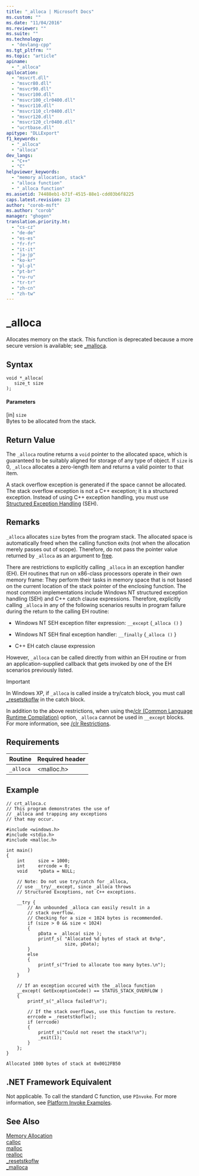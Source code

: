```yaml
---
title: "_alloca | Microsoft Docs"
ms.custom: ""
ms.date: "11/04/2016"
ms.reviewer: ""
ms.suite: ""
ms.technology: 
  - "devlang-cpp"
ms.tgt_pltfrm: ""
ms.topic: "article"
apiname: 
  - "_alloca"
apilocation: 
  - "msvcrt.dll"
  - "msvcr80.dll"
  - "msvcr90.dll"
  - "msvcr100.dll"
  - "msvcr100_clr0400.dll"
  - "msvcr110.dll"
  - "msvcr110_clr0400.dll"
  - "msvcr120.dll"
  - "msvcr120_clr0400.dll"
  - "ucrtbase.dll"
apitype: "DLLExport"
f1_keywords: 
  - "_alloca"
  - "alloca"
dev_langs: 
  - "C++"
  - "C"
helpviewer_keywords: 
  - "memory allocation, stack"
  - "alloca function"
  - "_alloca function"
ms.assetid: 74488eb1-b71f-4515-88e1-cdd03b6f8225
caps.latest.revision: 23
author: "corob-msft"
ms.author: "corob"
manager: "ghogen"
translation.priority.ht: 
  - "cs-cz"
  - "de-de"
  - "es-es"
  - "fr-fr"
  - "it-it"
  - "ja-jp"
  - "ko-kr"
  - "pl-pl"
  - "pt-br"
  - "ru-ru"
  - "tr-tr"
  - "zh-cn"
  - "zh-tw"
---
```

# _alloca
Allocates memory on the stack. This function is deprecated because a more secure version is available; see [_malloca](../../c-runtime-library/reference/malloca.md).  
  
## Syntax  
  
```  
void *_alloca(   
   size_t size   
);  
```  
  
#### Parameters  
 [in] `size`  
 Bytes to be allocated from the stack.  
  
## Return Value  
 The `_alloca` routine returns a `void` pointer to the allocated space, which is guaranteed to be suitably aligned for storage of any type of object. If `size` is 0, `_alloca` allocates a zero-length item and returns a valid pointer to that item.  
  
 A stack overflow exception is generated if the space cannot be allocated. The stack overflow exception is not a C++ exception; it is a structured exception. Instead of using C++ exception handling, you must use [Structured Exception Handling](../../cpp/structured-exception-handling-c-cpp.md) (SEH).  
  
## Remarks  
 `_alloca` allocates `size` bytes from the program stack. The allocated space is automatically freed when the calling function exits (not when the allocation merely passes out of scope). Therefore, do not pass the pointer value returned by `_alloca` as an argument to [free](../../c-runtime-library/reference/free.md).  
  
 There are restrictions to explicitly calling `_alloca` in an exception handler (EH). EH routines that run on x86-class processors operate in their own memory frame: They perform their tasks in memory space that is not based on the current location of the stack pointer of the enclosing function. The most common implementations include Windows NT structured exception handling (SEH) and C++ catch clause expressions. Therefore, explicitly calling `_alloca` in any of the following scenarios results in program failure during the return to the calling EH routine:  
  
-   Windows NT SEH exception filter expression: `__except` (`_alloca ()` )  
  
-   Windows NT SEH final exception handler: `__finally` {`_alloca ()` }  
  
-   C++ EH catch clause expression  
  
 However, `_alloca` can be called directly from within an EH routine or from an application-supplied callback that gets invoked by one of the EH scenarios previously listed.  
  
> [!IMPORTANT]
>  In Windows XP, if `_alloca` is called inside a try/catch block, you must call [_resetstkoflw](../../c-runtime-library/reference/resetstkoflw.md) in the catch block.  
  
 In addition to the above restrictions, when using the[/clr (Common Language Runtime Compilation)](../../build/reference/clr-common-language-runtime-compilation.md) option, `_alloca` cannot be used in `__except` blocks. For more information, see [/clr Restrictions](../../build/reference/clr-restrictions.md).  
  
## Requirements  
  
|Routine|Required header|  
|-------------|---------------------|  
|`_alloca`|\<malloc.h>|  
  
## Example  
  
```  
// crt_alloca.c  
// This program demonstrates the use of  
// _alloca and trapping any exceptions  
// that may occur.  
  
#include <windows.h>  
#include <stdio.h>  
#include <malloc.h>  
  
int main()  
{  
    int     size = 1000;  
    int     errcode = 0;  
    void    *pData = NULL;  
  
    // Note: Do not use try/catch for _alloca,  
    // use __try/__except, since _alloca throws  
    // Structured Exceptions, not C++ exceptions.  
  
    __try {  
        // An unbounded _alloca can easily result in a   
        // stack overflow.  
        // Checking for a size < 1024 bytes is recommended.  
        if (size > 0 && size < 1024)  
        {  
            pData = _alloca( size );  
            printf_s( "Allocated %d bytes of stack at 0x%p",  
                      size, pData);  
        }  
        else  
        {  
            printf_s("Tried to allocate too many bytes.\n");  
        }  
    }  
  
    // If an exception occured with the _alloca function  
    __except( GetExceptionCode() == STATUS_STACK_OVERFLOW )  
    {  
        printf_s("_alloca failed!\n");  
  
        // If the stack overflows, use this function to restore.  
        errcode = _resetstkoflw();  
        if (errcode)  
        {  
            printf_s("Could not reset the stack!\n");  
            _exit(1);  
        }  
    };  
}  
```  
  
```Output  
Allocated 1000 bytes of stack at 0x0012FB50  
```  
  
## .NET Framework Equivalent  
 Not applicable. To call the standard C function, use `PInvoke`. For more information, see [Platform Invoke Examples](http://msdn.microsoft.com/Library/15926806-f0b7-487e-93a6-4e9367ec689f).  
  
## See Also  
 [Memory Allocation](../../c-runtime-library/memory-allocation.md)   
 [calloc](../../c-runtime-library/reference/calloc.md)   
 [malloc](../../c-runtime-library/reference/malloc.md)   
 [realloc](../../c-runtime-library/reference/realloc.md)   
 [_resetstkoflw](../../c-runtime-library/reference/resetstkoflw.md)   
 [_malloca](../../c-runtime-library/reference/malloca.md)